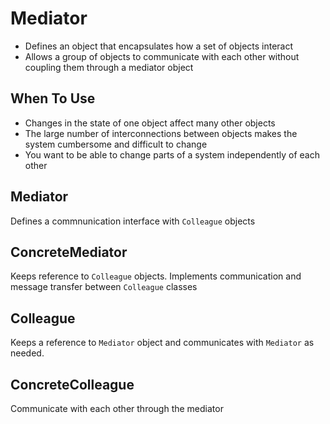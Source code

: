 ﻿# Mediator
- Defines an object that encapsulates how a set of objects interact
- Allows a group of objects to communicate with each other without coupling them through a mediator object

## When To Use
- Changes in the state of one object affect many other objects
- The large number of interconnections between objects makes the system cumbersome and difficult to change
- You want to be able to change parts of a system independently of each other

## Mediator
Defines a commnunication interface with `Colleague` objects

## ConcreteMediator
Keeps reference to `Colleague` objects. Implements communication and message transfer between `Colleague` classes

## Colleague
Keeps a reference to `Mediator` object and communicates with `Mediator` as needed.

## ConcreteColleague
Communicate with each other through the mediator